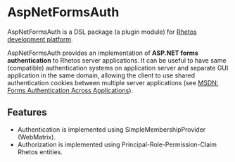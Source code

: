 AspNetFormsAuth
===============

AspNetFormsAuth is a DSL package (a plugin module) for [Rhetos development platform](https://github.com/Rhetos/Rhetos).

AspNetFormsAuth provides an implementation of **ASP.NET forms authentication** to Rhetos server applications. It can be useful to have same (compatible) authentication systems on application server and separate GUI application in the same domain, allowing the client to use shared authentication cookies between multiple server applications (see [MSDN: Forms Authentication Across Applications](http://msdn.microsoft.com/en-us/library/eb0zx8fc.aspx)).

Features
--------

* Authentication is implemented using SimpleMembershipProvider (WebMatrix).
* Authorization is implemented using Principal-Role-Permission-Claim Rhetos entities.
